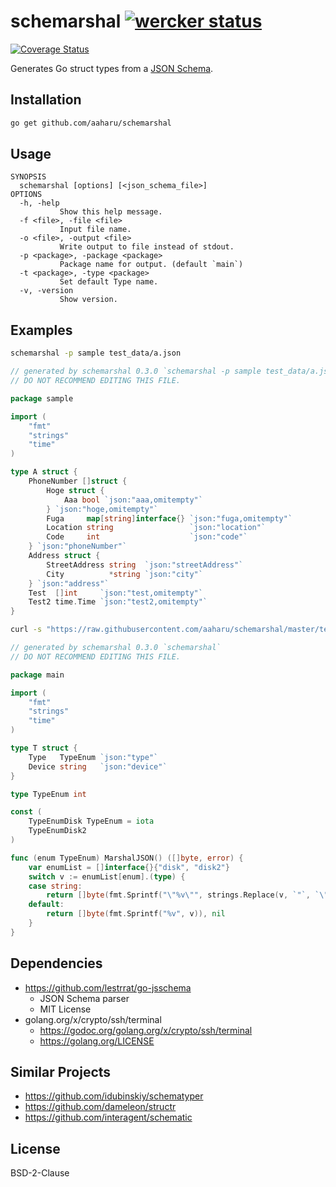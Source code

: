 # schemarshal [![wercker status](https://app.wercker.com/status/ebb1f8ec249177acd0d47bd8a6a59dd2/s/master "wercker status")](https://app.wercker.com/project/byKey/ebb1f8ec249177acd0d47bd8a6a59dd2)

[![Coverage Status](https://coveralls.io/repos/github/aaharu/schemarshal/badge.svg)](https://coveralls.io/github/aaharu/schemarshal)

Generates Go struct types from a [JSON Schema](http://json-schema.org/).

## Installation

```bash
go get github.com/aaharu/schemarshal
```

## Usage

```
SYNOPSIS
  schemarshal [options] [<json_schema_file>]
OPTIONS
  -h, -help
           Show this help message.
  -f <file>, -file <file>
           Input file name.
  -o <file>, -output <file>
           Write output to file instead of stdout.
  -p <package>, -package <package>
           Package name for output. (default `main`)
  -t <package>, -type <package>
           Set default Type name.
  -v, -version
           Show version.
```

## Examples

```bash
schemarshal -p sample test_data/a.json
```
```go
// generated by schemarshal 0.3.0 `schemarshal -p sample test_data/a.json`
// DO NOT RECOMMEND EDITING THIS FILE.

package sample

import (
	"fmt"
	"strings"
	"time"
)

type A struct {
	PhoneNumber []struct {
		Hoge struct {
			Aaa bool `json:"aaa,omitempty"`
		} `json:"hoge,omitempty"`
		Fuga     map[string]interface{} `json:"fuga,omitempty"`
		Location string                 `json:"location"`
		Code     int                    `json:"code"`
	} `json:"phoneNumber"`
	Address struct {
		StreetAddress string  `json:"streetAddress"`
		City          *string `json:"city"`
	} `json:"address"`
	Test  []int     `json:"test,omitempty"`
	Test2 time.Time `json:"test2,omitempty"`
}

```

```bash
curl -s "https://raw.githubusercontent.com/aaharu/schemarshal/master/test_data/disk.json" | schemarshal
```
```go
// generated by schemarshal 0.3.0 `schemarshal`
// DO NOT RECOMMEND EDITING THIS FILE.

package main

import (
	"fmt"
	"strings"
	"time"
)

type T struct {
	Type   TypeEnum `json:"type"`
	Device string   `json:"device"`
}

type TypeEnum int

const (
	TypeEnumDisk TypeEnum = iota
	TypeEnumDisk2
)

func (enum TypeEnum) MarshalJSON() ([]byte, error) {
	var enumList = []interface{}{"disk", "disk2"}
	switch v := enumList[enum].(type) {
	case string:
		return []byte(fmt.Sprintf("\"%v\"", strings.Replace(v, `"`, `\"`, -1))), nil
	default:
		return []byte(fmt.Sprintf("%v", v)), nil
	}
}

```

## Dependencies

* https://github.com/lestrrat/go-jsschema
  - JSON Schema parser
  - MIT License
* golang.org/x/crypto/ssh/terminal
  - https://godoc.org/golang.org/x/crypto/ssh/terminal
  - https://golang.org/LICENSE

## Similar Projects

* https://github.com/idubinskiy/schematyper
* https://github.com/dameleon/structr
* https://github.com/interagent/schematic

## License

BSD-2-Clause
